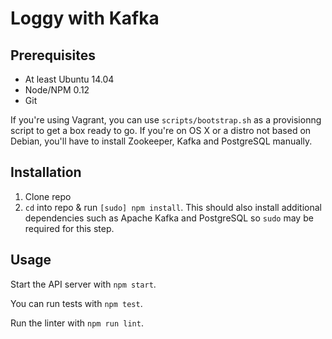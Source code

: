 # Loggy with Kafka

## Prerequisites
* At least Ubuntu 14.04
* Node/NPM 0.12
* Git

If you're using Vagrant, you can use `scripts/bootstrap.sh` as a provisionng script to get a box ready to go.
If you're on OS X or a distro not based on Debian, you'll have to install Zookeeper,
Kafka and PostgreSQL manually.

## Installation
1. Clone repo
2. `cd` into repo & run `[sudo] npm install`. This should also install additional dependencies such as Apache Kafka and PostgreSQL so `sudo` may be required for this step.

## Usage
Start the API server with `npm start`.

You can run tests with `npm test`.

Run the linter with `npm run lint`.


